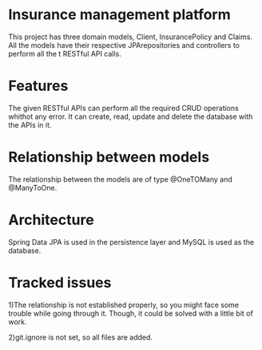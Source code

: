 # Insurance management platform
This project has three domain models, Client, InsurancePolicy and Claims.
All the models have their respective JPArepositories and controllers to perform all the t RESTful API calls.
# Features
The given RESTful APIs can perform all the required CRUD operations whithot any error.
It can create, read, update and delete the database with the APIs in it.
# Relationship between models
The relationship between the models are of type @OneTOMany and @ManyToOne.
# Architecture
Spring Data JPA is used in the persistence layer and MySQL is used as the database.
# Tracked issues
1)The relationship is not established properly, so you might face some trouble while going through it. Though, it could be solved with a little bit of work.

2)git.ignore is not set, so all files are added.
